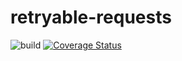 # retryable-requests

![build](https://travis-ci.org/zymen/retryable-requests.svg?branch=master)
[![Coverage Status](https://coveralls.io/repos/github/zymen/retryable-requests/badge.svg?branch=master)](https://coveralls.io/github/zymen/retryable-requests?branch=master)
